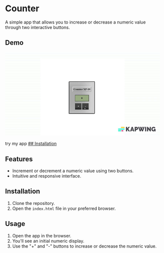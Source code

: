 # Counter

A simple app that allows you to increase or decrease a numeric value through two interactive buttons.

## Demo
![](https://github.com/GianlucaRussoDev/counter/blob/main/loopcounter_V1.gif)

try my app 
[## Installation](https://elegant-belekoy-7bcdfc.netlify.app/)

## Features
- Increment or decrement a numeric value using two buttons.
- Intuitive and responsive interface.

## Installation
1. Clone the repository.
2. Open the `index.html` file in your preferred browser.

## Usage
1. Open the app in the browser.
2. You'll see an initial numeric display.
3. Use the "+" and "-" buttons to increase or decrease the numeric value.
